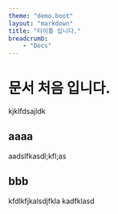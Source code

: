 ```yaml
---
theme: "demo.boot"
layout: "markdown"
title: "타이틀 입니다."
breadcrumb:
    - "Docs"
---
```

# 문서 처음 입니다.
kjklfdsajldk


## aaaa
aadslfkasdl;kfl;as


## bbb
kfdlkfjkalsdjfkla
kadfklasd
